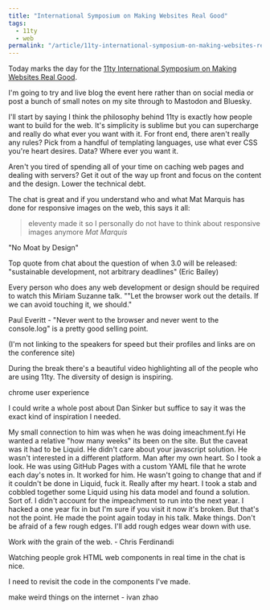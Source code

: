 ```yaml
---
title: "International Symposium on Making Websites Real Good"
tags:
  - 11ty
  - web
permalink: "/article/11ty-international-symposium-on-making-websites-real-good/"
---
```


Today marks the day for the [11ty International Symposium on Making Websites Real Good](https://conf.11ty.dev/). 

I'm going to try and live blog the event here rather than on social media or post a bunch of small notes on my site through to Mastodon and Bluesky.

I'll start by saying I think the philosophy behind 11ty is exactly how people want to build for the web. It's simplicity is sublime but you can supercharge and really do what ever you want with it. For front end, there aren't really any rules? Pick from a handful of templating languages, use what ever CSS you're heart desires. Data? Where ever you want it.

Aren't you tired of spending all of your time on caching web pages and dealing with servers? Get it out of the way up front and focus on the content and the design. Lower the technical debt.

The chat is great and if you understand who and what Mat Marquis has done for responsive images on the web, this says it all:

> eleventy made it so I personally do not have to think about responsive images anymore
<cite>Mat Marquis</cite>

"No Moat by Design"

Top quote from chat about the question of when 3.0 will be released: "sustainable development, not arbitrary deadlines" (Eric Bailey)

Every person who does any web development or design should be required to watch this Miriam Suzanne talk. ""Let the browser work out the details. If we can avoid touching it, we should." 

Paul Everitt - "Never went to the browser and never went to the console.log" is a pretty good selling point.

(I'm not linking to the speakers for speed but their profiles and links are on the conference site)

During the break there's a beautiful video highlighting all of the people who are using 11ty. The diversity of design is inspiring.

chrome user experience

I could write a whole post about Dan Sinker but suffice to say it was the exact kind of inspiration I needed.

My small connection to him was when he was doing imeachment.fyi He wanted a relative "how many weeks" its been on the site. But the caveat was it had to be Liquid. He didn't care about your javascript solution. He wasn't interested in a different platform. Man after my own heart. So I took a look. He was using GitHub Pages with a custom YAML file that he wrote each day's notes in. It worked for him. He wasn't going to change that and if it couldn't be done in Liquid, fuck it. Really after my heart. I took a stab and cobbled together some Liquid using his data model and found a solution. Sort of. I didn't account for the impeachment to run into the next year. I hacked a one year fix in but I'm sure if you visit it now it's broken. But that's not the point. He made the point again today in his talk. Make things. Don't be afraid of a few rough edges. I'll add rough edges  wear down with use.

Work *with* the grain of  the web. - Chris Ferdinandi

Watching people grok HTML web components in real time in the chat is nice.

I need to revisit the code in the components I've made.

make weird things on the internet - ivan zhao
